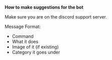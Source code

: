 **How to make suggestions for the bot**

Make sure you are on the discord support server.

Message Format:
   - Command
   - What it does
   - Image of it (if existing)
   - Category it goes under


